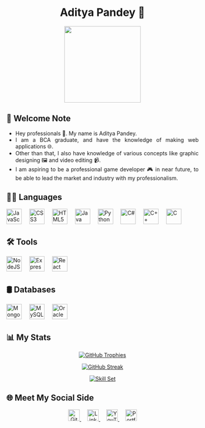 <h1 align="center">Aditya Pandey 👋</h1>

<div align="center">
	<img src="https://aditya-pandey.vercel.app/assets/pfp-ZN2anXOW.jpg" height="200" />
	<!-- <div align="center">
		<img src="https://visitor-badge.laobi.icu/badge?page_id=PandeyAdi-GZ.Aditya-Pandey" height="30" />
	</div> -->
	<br />
</div>

<h2 align="justify">👋 Welcome Note</h2>
<div align="justify">
	<ul>
		<li>Hey professionals 👋. My name is Aditya Pandey.</li>
		<li>I am a BCA graduate, and have the knowledge of making web applications 🌐.</li>
		<li>Other than that, I also have knowledge of various concepts like graphic designing 🖼️ and video editing 📹.</li>
		<li>I am aspiring to be a professional game developer 🎮 in near future, to be able to lead the market and industry with my professionalism.</li>
	</ul>
</div>

<h2 align="justify">🧑‍💻 Languages</h2>
<div align="left">
	<img src="https://cdn.jsdelivr.net/gh/devicons/devicon/icons/javascript/javascript-original.svg" height="40" alt="JavaScript" />
	<img width="12" />
	<img src="https://cdn.jsdelivr.net/gh/devicons/devicon/icons/css3/css3-original.svg" height="40" alt="CSS3" />
	<img width="12" />
	<img src="https://cdn.jsdelivr.net/gh/devicons/devicon/icons/html5/html5-original.svg" height="40" alt="HTML5" />
	<img width="12" />
	<img src="https://cdn.jsdelivr.net/gh/devicons/devicon/icons/java/java-original.svg" height="40" alt="Java" />
	<img width="12" />
	<img src="https://cdn.jsdelivr.net/gh/devicons/devicon/icons/python/python-original.svg" height="40" alt="Python" />
	<img width="12" />
	<img src="https://cdn.jsdelivr.net/gh/devicons/devicon/icons/csharp/csharp-original.svg" height="40" alt="C#" />
	<img width="12" />
	<img src="https://cdn.jsdelivr.net/gh/devicons/devicon/icons/cplusplus/cplusplus-original.svg" height="40" alt="C++" />
	<img width="12" />
	<img src="https://cdn.jsdelivr.net/gh/devicons/devicon/icons/c/c-original.svg" height="40" alt="C" />
	<img width="12" />
	<!-- <img src="https://cdn.jsdelivr.net/gh/devicons/devicon/icons/dart/dart-original.svg" height="40" alt="Dart" />
	<img width="12" /> -->
</div>

<h2 align="justify">🛠 Tools</h2>
<div align="justify">
	<img src="https://cdn.jsdelivr.net/gh/devicons/devicon/icons/nodejs/nodejs-original.svg" height="40" alt="NodeJS" />
	<img width="12" />
	<img src="https://cdn.jsdelivr.net/gh/devicons/devicon/icons/express/express-original.svg" height="40" alt="Express" />
	<img width="12" />
	<img src="https://cdn.jsdelivr.net/gh/devicons/devicon/icons/react/react-original.svg" height="40" alt="React" />
	<img width="12" />
	<!-- <img src="https://cdn.jsdelivr.net/gh/devicons/devicon/icons/flutter/flutter-original.svg" height="40" alt="Flutter" />
	<img width="12" /> -->
</div>

<h2 align="justify">🛢 Databases</h2>
<div align="justify">
	<img src="https://cdn.jsdelivr.net/gh/devicons/devicon/icons/mongodb/mongodb-original.svg" height="40" alt="MongoDB" />
	<img width="12" />
	<img src="https://cdn.jsdelivr.net/gh/devicons/devicon/icons/mysql/mysql-original.svg" height="40" alt="MySQL" />
	<img width="12" />
	<img src="https://cdn.jsdelivr.net/gh/devicons/devicon/icons/oracle/oracle-original.svg" height="40" alt="Oracle" />
	<img width="12" />
</div>

<h2 align="justify">📊 My Stats</h2>
<div align="center">
	<p>
		<a href="https://github.com/ryo-ma/github-profile-trophy">
			<img src="https://github-profile-trophy.vercel.app/?username=PandeyAdi-GZ&theme=monokai&bg_color=151515&margin-w=15" alt="GitHub Trophies" />
		</a>
	</p>
	<p>
		<a href="https://git.io/streak-stats">
			<img src="https://streak-stats.demolab.com?user=PandeyAdi-GZ&theme=dark&border_radius=10&date_format=j%20M%5B%20Y%5D" alt="GitHub Streak" />
		</a>
	</p>
	<p>
		<a href="https://github.com/anuraghazra/github-readme-stats">
			<img
				src="https://github-readme-stats.vercel.app/api/top-langs?username=PandeyAdi-GZ&exclude_repo=Health-Elevator&theme=monokai&title_color=fff&bg_color=151515&show_icons=true&locale=en&layout=compact"
				alt="Skill Set"
			/>
		</a>
	</p>
</div>

<h2>🌐 Meet My Social Side</h2>
<div align="center">
	<a href="https://github.com/PandeyAdi-GZ" style="margin: 0 0.5rem" target="_blank">
		<img src="https://img.shields.io/static/v1?logo=github&label=&message=GitHub&logoColor=white&labelColor=000000&color=252525&style=for-the-badge" height="30" alt="GitHub" />
		<!-- <img src="https://i.postimg.cc/JhTcntfM/github.png" height="100" alt="GitHub" /> -->
	</a>
	<a href="https://www.linkedin.com/in/adipandey160903" style="margin: 0 0.5rem" target="_blank">
		<img src="https://img.shields.io/static/v1?logo=linkedin&label=&message=LinkedIn&logoColor=white&labelColor=0274b3&color=239ae3&style=for-the-badge" height="30" alt="LinkedIn" />
		<!-- <img src="https://upload.wikimedia.org/wikipedia/commons/c/ca/LinkedIn_logo_initials.png" height="100" alt="LinkedIn" /> -->
	</a>
	<a href="https://www.youtube.com/@GameZonedYT" style="margin: 0 0.5rem" target="_blank">
		<img src="https://img.shields.io/static/v1?logo=youtube&label=&message=YouTube&logoColor=white&labelColor=c70000&color=ff0000&style=for-the-badge" height="30" alt="YouTube" />
		<!-- <img src="https://upload.wikimedia.org/wikipedia/commons/0/09/YouTube_full-color_icon_%282017%29.svg" height="100" alt="YouTube" /> -->
	</a>
	<a href="https://aditya-pandey.vercel.app" style="margin: 0 0.5rem" target="_blank">
		<img src="https://img.shields.io/static/v1?logo=about.me&label=&message=Portfolio&logoColor=black&labelColor=FFA500&color=E5FF47&style=for-the-badge" height="30" alt="Portfolio" />
		<!-- <img src="https://i.postimg.cc/P5RZzv06/logo.png" height="100" alt="Portfolio" /> -->
	</a>
</div>



<!--
**AdiBhaiya/AdiBhaiya** is a ✨ _special_ ✨ repository because its `README.md` (this file) appears on your GitHub profile.

Here are some ideas to get you started:

- 🔭 I’m currently working on ...
- 🌱 I’m currently learning ...
- 👯 I’m looking to collaborate on ...
- 🤔 I’m looking for help with ...
- 💬 Ask me about ...
- 📫 How to reach me: ...
- 😄 Pronouns: ...
- ⚡ Fun fact: ...
-->
